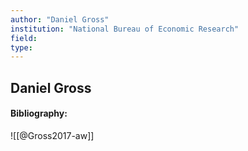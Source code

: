 ```yaml
---
author: "Daniel Gross"
institution: "National Bureau of Economic Research"
field:
type:
---
```


## Daniel Gross
#### Bibliography:

![[@Gross2017-aw]]